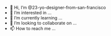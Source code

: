 - 👋 Hi, I’m @23-yo-designer-from-san-francisco
- 👀 I’m interested in ...
- 🌱 I’m currently learning ...
- 💞️ I’m looking to collaborate on ...
- 📫 How to reach me ...

<!---
23-yo-designer-from-san-francisco/23-yo-designer-from-san-francisco is a ✨ special ✨ repository because its `README.md` (this file) appears on your GitHub profile.
You can click the Preview link to take a look at your changes.
--->
